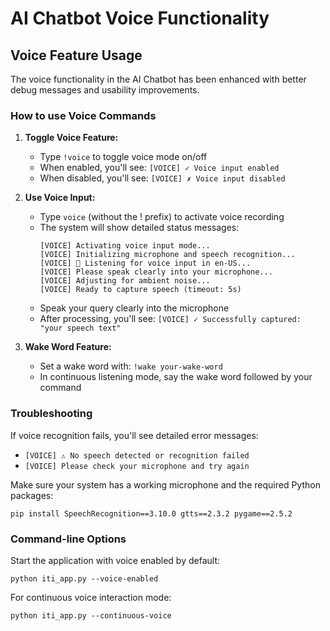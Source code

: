 # AI Chatbot Voice Functionality

## Voice Feature Usage

The voice functionality in the AI Chatbot has been enhanced with better debug messages and usability improvements.

### How to use Voice Commands

1. **Toggle Voice Feature:**
   - Type `!voice` to toggle voice mode on/off
   - When enabled, you'll see: `[VOICE] ✓ Voice input enabled`
   - When disabled, you'll see: `[VOICE] ✗ Voice input disabled`

2. **Use Voice Input:**
   - Type `voice` (without the ! prefix) to activate voice recording
   - The system will show detailed status messages:
     ```
     [VOICE] Activating voice input mode...
     [VOICE] Initializing microphone and speech recognition...
     [VOICE] 🎤 Listening for voice input in en-US...
     [VOICE] Please speak clearly into your microphone...
     [VOICE] Adjusting for ambient noise...
     [VOICE] Ready to capture speech (timeout: 5s)
     ```
   - Speak your query clearly into the microphone
   - After processing, you'll see: `[VOICE] ✓ Successfully captured: "your speech text"`

3. **Wake Word Feature:**
   - Set a wake word with: `!wake your-wake-word`
   - In continuous listening mode, say the wake word followed by your command

### Troubleshooting

If voice recognition fails, you'll see detailed error messages:
- `[VOICE] ⚠ No speech detected or recognition failed`
- `[VOICE] Please check your microphone and try again`

Make sure your system has a working microphone and the required Python packages:
```
pip install SpeechRecognition==3.10.0 gtts==2.3.2 pygame==2.5.2
```

### Command-line Options

Start the application with voice enabled by default:
```
python iti_app.py --voice-enabled
```

For continuous voice interaction mode:
```
python iti_app.py --continuous-voice
``` 
